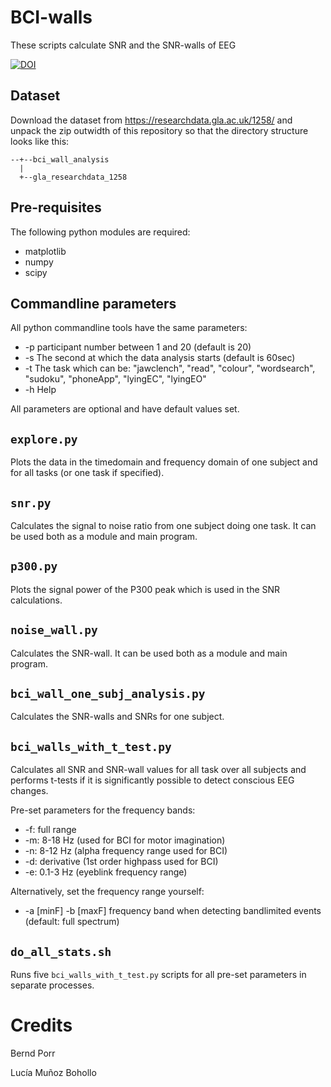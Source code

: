# BCI-walls

These scripts calculate SNR and the SNR-walls of EEG

[![DOI](https://zenodo.org/badge/146623395.svg)](https://zenodo.org/badge/latestdoi/146623395)

## Dataset

Download the dataset from https://researchdata.gla.ac.uk/1258/
and unpack the zip outwidth of this repository so that the directory
structure looks like this:
```
--+--bci_wall_analysis
  |
  +--gla_researchdata_1258
```

## Pre-requisites

The following python modules are required:
 - matplotlib
 - numpy
 - scipy

## Commandline parameters

All python commandline tools have the same parameters:
 - -p participant number between 1 and 20 (default is 20)
 - -s The second at which the data analysis starts (default is 60sec)
 - -t The task which can be: "jawclench", "read", "colour", "wordsearch", "sudoku", "phoneApp", "lyingEC", "lyingEO"
 - -h Help

All parameters are optional and have default values set.

## `explore.py`

Plots the data in the timedomain and frequency domain of one subject and for all tasks (or one task if specified).

## `snr.py`

Calculates the signal to noise ratio from one subject doing one task. It can be used both as a module and main program.

## `p300.py`

Plots the signal power of the P300 peak which is used in the SNR calculations.

## `noise_wall.py`

Calculates the SNR-wall. It can be used both as a module and main program.

## `bci_wall_one_subj_analysis.py`

Calculates the SNR-walls and SNRs for one subject.

## `bci_walls_with_t_test.py`

Calculates all SNR and SNR-wall values for all task over all subjects and
performs t-tests if it is significantly possible to detect conscious EEG changes.

Pre-set parameters for the frequency bands:
 -  -f: full range
 -  -m: 8-18 Hz (used for BCI for motor imagination)
 -  -n: 8-12 Hz (alpha frequency range used for BCI)
 -  -d: derivative (1st order highpass used for BCI)
 -  -e: 0.1-3 Hz (eyeblink frequency range)

Alternatively, set the frequency range yourself:
 - -a [minF] -b [maxF] frequency band when detecting bandlimited events (default: full spectrum)

## `do_all_stats.sh`

Runs five `bci_walls_with_t_test.py` scripts for all pre-set parameters in separate
processes.

# Credits

Bernd Porr

Lucía Muñoz Bohollo

